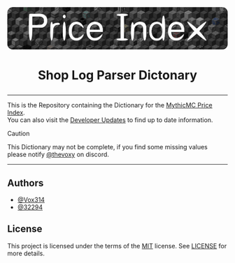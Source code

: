 <a href="https://xnserver.xyz">
  <img src="./docs/banner.png" alt="drawing" style="max-width: 100%; height: auto;">
</a>

# <p align="center"> Shop Log Parser Dictonary </p>

---

This is the Repository containing the Dictionary for the [MythicMC Price Index](https://xnserver.xyz). \
You can also visit the [Developer Updates](https://github.com/Price-Index/.github/blob/main/profile/UPDATES.md) to find up to date information.

> [!CAUTION]
> This Dictionary may not be complete, if you find some missing values please notify [@thevoxy](https://discordapp.com/users/967391331553013811) on discord.

---

## Authors

- [@Vox314](https://www.github.com/Vox314)
- [@32294](https://www.github.com/32294)

## License
This project is licensed under the terms of the [MIT](https://choosealicense.com/licenses/mit/) license.
See [LICENSE](/LICENSE) for more details.
